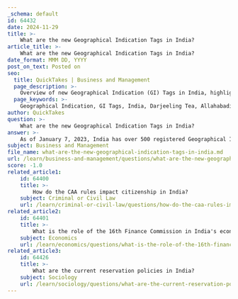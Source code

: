 ```yaml
---
_schema: default
id: 64432
date: 2024-11-29
title: >-
    What are the new Geographical Indication Tags in India?
article_title: >-
    What are the new Geographical Indication Tags in India?
date_format: MMM DD, YYYY
post_on_text: Posted on
seo:
  title: QuickTakes | Business and Management
  page_description: >-
    Overview of new Geographical Indication (GI) Tags in India, highlighting notable products, recent updates, and the significance of GI tags for cultural heritage and market development.
  page_keywords: >-
    Geographical Indication, GI Tags, India, Darjeeling Tea, Allahabadi Surkha Guava, Kanchipuram Sarees, Madhubani Paintings, Manipur Black Rice, registration process, protection of regional products
author: QuickTakes
question: >-
    What are the new Geographical Indication Tags in India?
answer: >-
    As of January 7, 2023, India has over 500 registered Geographical Indication (GI) tags, which serve to protect products that originate from specific geographical regions and possess unique qualities or characteristics attributable to that origin. The GI tags are governed by the Geographical Indications of Goods (Registration and Protection) Act, 1999.\n\nRecent updates regarding GI tags include the proposed amendments to the Geographical Indications of Goods (Registration and Protection) Rules, 2023, which aim to simplify the registration process and enhance the protection of unique regional products. These amendments reflect the Indian government's commitment to safeguarding the integrity and heritage of geographical indications.\n\nSome notable GI tags in India include:\n\n- **Darjeeling Tea** (West Bengal) - Agricultural Goods\n- **Allahabadi Surkha Guava** (Uttar Pradesh) - Agricultural Goods\n- **Kanchipuram Sarees** (Tamil Nadu) - Handicrafts\n- **Madhubani Paintings** (Bihar) - Handicrafts\n- **Manipur Black Rice** - Agricultural Goods\n\nThese products not only highlight the cultural heritage of their respective regions but also contribute to rural development and enhance the marketability of Indian products in the global market.\n\nFor the most current and detailed list of GI tags, including any new additions in 2024, it is advisable to refer to official sources or databases that track GI registrations in India.
subject: Business and Management
file_name: what-are-the-new-geographical-indication-tags-in-india.md
url: /learn/business-and-management/questions/what-are-the-new-geographical-indication-tags-in-india
score: -1.0
related_article1:
    id: 64400
    title: >-
        How do the CAA rules impact citizenship in India?
    subject: Criminal or Civil Law
    url: /learn/criminal-or-civil-law/questions/how-do-the-caa-rules-impact-citizenship-in-india
related_article2:
    id: 64401
    title: >-
        What is the role of the 16th Finance Commission in India's economy?
    subject: Economics
    url: /learn/economics/questions/what-is-the-role-of-the-16th-finance-commission-in-indias-economy
related_article3:
    id: 64426
    title: >-
        What are the current reservation policies in India?
    subject: Sociology
    url: /learn/sociology/questions/what-are-the-current-reservation-policies-in-india
---
```


&nbsp;